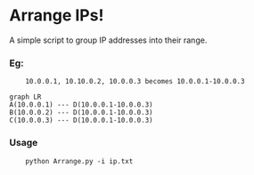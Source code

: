 # Arrange IPs!
A simple script to group IP addresses into their range. 

### Eg:
```
    10.0.0.1, 10.10.0.2, 10.0.0.3 becomes 10.0.0.1-10.0.0.3
```
```mermaid
graph LR
A(10.0.0.1) --- D(10.0.0.1-10.0.0.3)
B(10.0.0.2) --- D(10.0.0.1-10.0.0.3)
C(10.0.0.3) --- D(10.0.0.1-10.0.0.3)
```
### Usage
```
    python Arrange.py -i ip.txt
```
